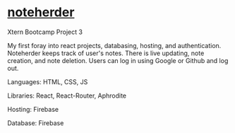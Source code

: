 
# [noteherder](https://noteherder-5bb10.firebaseapp.com/sign-in)

Xtern Bootcamp Project 3

My first foray into react projects, databasing, hosting, and authentication. Noteherder keeps track of user's notes. There is live updating, note creation, and note deletion. Users can log in using Google or Github and log out.

Languages: HTML, CSS, JS

Libraries: React, React-Router, Aphrodite

Hosting: Firebase

Database: Firebase
